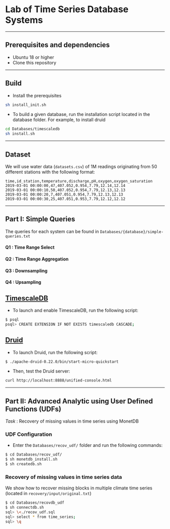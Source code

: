 # Lab of Time Series Database Systems

___
## Prerequisites and dependencies

- Ubuntu 18 or higher
- Clone this repository

___
## Build

- Install the prerequisites

```bash
sh install_init.sh
```

- To build a given database, run the installation script located in the database folder. For example, to install druid

```bash
cd Databases/timescaledb
sh install.sh
```
___
## Dataset

We will use water data (```datasets.csv```) of 1M readings originating from 50 different stations with the following format: 

```
time,id_station,temperature,discharge,pH,oxygen,oxygen_saturation
2019-03-01 00:00:00,47,407.052,0.954,7.79,12.14,12.14
2019-03-01 00:00:10,50,407.052,0.954,7.79,12.13,12.13
2019-03-01 00:00:20,7,407.051,0.954,7.79,12.13,12.13
2019-03-01 00:00:30,25,407.051,0.953,7.79,12.12,12.12
```

___
## Part I: Simple Queries

The queries for each system can be found in ```Databases/{database}/simple-queries.txt```

#### Q1 : Time Range Select 
#### Q2 : Time Range Aggregation 
#### Q3 :  Downsampling
#### Q4 : Upsampling


## [TimescaleDB](https://docs.timescale.com/timescaledb/latest/getting-started/#let-x27-s-get-up-and-running)

- To launch and enable TimescaleDB, run the following script:  
``` bash 
$ psql
psql> CREATE EXTENSION IF NOT EXISTS timescaledb CASCADE;
```

## [Druid](https://druid.apache.org/docs/latest/design/index.html)

- To launch Druid, run the following script: 

``` bash 
$ ./apache-druid-0.22.0/bin/start-micro-quickstart
```

- Then, test the Druid server: 

``` bash 
curl http://localhost:8888/unified-console.html
```  


___
## Part II: Advanced Analytic using User Defined Functions (UDFs) 

*Task* : Recovery of missing values in time series using MonetDB


### UDF Configuration 

- Enter the ```Databases/recov_udf/``` folder and run the following commands:


``` bash 
$ cd Databases/recov_udf/
$ sh monetdb_install.sh
$ sh createdb.sh
```

### Recovery of missing values in time series data

We show how to recover missing blocks in multiple climate time series (located in `recovery/input/original.txt`)

``` bash
$ cd Databases/recovdb_udf
$ sh connectdb.sh
sql> \<./recov_udf.sql
sql> select * from time_series; 
sql> \q
```
